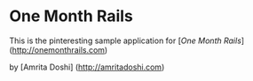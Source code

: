 # One Month Rails

This is the pinteresting sample application for [*One Month Rails*] (http://onemonthrails.com)

by [Amrita Doshi] (http://amritadoshi.com)

 

          

